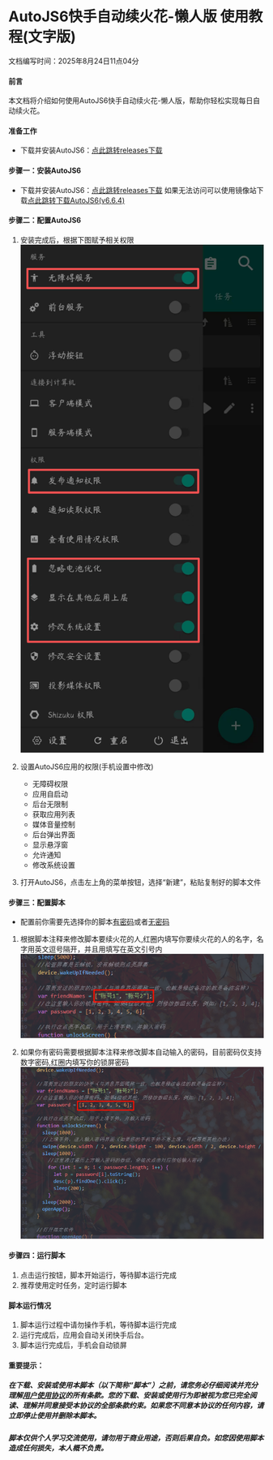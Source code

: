 # AutoJS6快手自动续火花-懒人版    使用教程(文字版)

文档编写时间：2025年8月24日11点04分

#### 前言

本文档将介绍如何使用AutoJS6快手自动续火花-懒人版，帮助你轻松实现每日自动续火花。

#### 准备工作

- 下载并安装AutoJS6：[点此跳转releases下载](https://github.com/SuperMonster003/AutoJs6/releases)

#### 步骤一：安装AutoJS6
- 下载并安装AutoJS6：[点此跳转releases下载](https://github.com/SuperMonster003/AutoJs6/releases) 
如果无法访问可以使用镜像站下载[点此跳转下载AutoJS6(v6.6.4)](https://tvv.tw/https://github.com/SuperMonster003/AutoJs6/releases/download/v6.6.4/autojs6-v6.6.4-arm64-v8a-110e6b64.apk)

#### 步骤二：配置AutoJS6

1. 安装完成后，根据下图赋予相关权限
![photo](/.photo/photo-1.png)

2. 设置AutoJS6应用的权限(手机设置中修改)
   - 无障碍权限
   - 应用自启动
   - 后台无限制
   - 获取应用列表
   - 媒体音量控制
   - 后台弹出界面
   - 显示悬浮窗
   - 允许通知
   - 修改系统设置

3. 打开AutoJS6，点击左上角的菜单按钮，选择“新建”，粘贴复制好的脚本文件

#### 步骤三：配置脚本
- 配置前你需要先选择你的脚本[有密码](/.code/快手自动续火花脚本-懒人版-有密码.js)或者[无密码](/.code/快手自动续火花脚本-懒人版-无密码.js)
1. 根据脚本注释来修改脚本要续火花的人,红圈内填写你要续火花的人的名字，名字用英文逗号隔开，并且用填写在英文引号内
![code-6](/.photo/code-6.png)

2. 如果你有密码需要根据脚本注释来修改脚本自动输入的密码，目前密码仅支持数字密码,红圈内填写你的锁屏密码
![code-7](/.photo/code-7.png)

#### 步骤四：运行脚本
1. 点击运行按钮，脚本开始运行，等待脚本运行完成
2. 推荐使用定时任务，定时运行脚本

#### 脚本运行情况
1. 脚本运行过程中请勿操作手机，等待脚本运行完成
2. 运行完成后，应用会自动关闭快手后台。
3. 脚本运行完成后，手机会自动锁屏

#### 重要提示：

##### 在下载、安装或使用本脚本（以下简称“脚本”）之前，请您务必仔细阅读并充分理解[用户使用协议](/LICENSE.md)的所有条款。您的下载、安装或使用行为即被视为您已完全阅读、理解并同意接受本协议的全部条款约束。如果您不同意本协议的任何内容，请立即停止使用并删除本脚本。

##### 脚本仅供个人学习交流使用，请勿用于商业用途，否则后果自负。如您因使用脚本造成任何损失，本人概不负责。